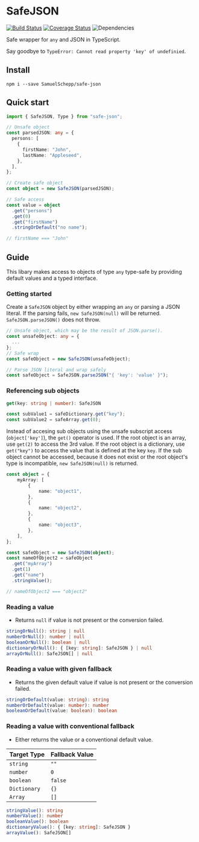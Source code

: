 # SafeJSON

[![Build Status](https://travis-ci.org/SamuelSchepp/SafeJSON.svg?branch=master)](https://travis-ci.org/SamuelSchepp/SafeJSON)
[![Coverage Status](https://coveralls.io/repos/github/SamuelSchepp/SafeJSON/badge.svg?branch=master)](https://coveralls.io/github/SamuelSchepp/SafeJSON?branch=master)
![Dependencies](https://david-dm.org/SamuelSchepp/SafeJSON.svg)

Safe wrapper for ```any``` and JSON in TypeScript.

Say goodbye to `TypeError: Cannot read property 'key' of undefinied`.

## Install

`npm i --save SamuelSchepp/safe-json`

## Quick start

```typescript
import { SafeJSON, Type } from "safe-json";

// Unsafe object
const parsedJSON: any = {
  persons: [
    {
      firstName: "John",
      lastName: "Appleseed",
    },
  ],
};

// Create safe object
const object = new SafeJSON(parsedJSON);

// Safe access
const value = object
  .get("persons")
  .get(0)
  .get("firstName")
  .stringOrDefault("no name");

// firstName === "John"
```

## Guide

This libary makes access to objects of type `any` type-safe by providing default values and a typed interface.

### Getting started

Create a `SafeJSON` object by either wrapping an `any` or parsing a JSON literal.
If the parsing fails, `new SafeJSON(null)` will be returned.
`SafeJSON.parseJSON()` does not throw.

```typescript
// Unsafe object, which may be the result of JSON.parse().
const unsafeObject: any = {
  ...
};
// Safe wrap
const safeObject = new SafeJSON(unsafeObject);
```

```typescript
// Parse JSON literal and wrap safely
const safeObject = SafeJSON.parseJSON("{ 'key': 'value' }");
```

### Referencing sub objects

```typescript
get(key: string | number): SafeJSON
```

```typescript
const subValue1 = safeDictionary.get("key");
const subValue2 = safeArray.get(0);
```

Instead of accesing sub objects using the unsafe subscript access (`object['key']`), the `get()` operator is used.
If the root object is an array, use `get(2)` to access the 3rd value.
If the root object is a dictionary, use `get("key")` to access the value that is defined at the key `key`.
If the sub object cannot be accessed, because it does not exist or the root object's type is incompatible,
`new SafeJSON(null)` is returned.

```typescript
const object = {
    myArray: [
        {
            name: "object1",
        },
        {
            name: "object2",
        },
        {
            name: "object3",
        },
    ],
};

const safeObject = new SafeJSON(object);
const nameOfObject2 = safeObject
  .get("myArray")
  .get(1)
  .get("name")
  .stringValue();

// nameOfObject2 === "object2"
```

### Reading a value

- Returns `null` if value is not present or the conversion failed.

```typescript
stringOrNull(): string | null
numberOrNull(): number | null
booleanOrNull(): boolean | null
dictionaryOrNull(): { [key: string]: SafeJSON } | null
arrayOrNull(): SafeJSON[] | null
```

### Reading a value with given fallback

- Returns the given default value if value is not present or the conversion failed.

```typescript
stringOrDefault(value: string): string
numberOrDefault(value: number): number
booleanOrDefault(value: boolean): boolean
```

### Reading a value with conventional fallback

- Either returns the value or a conventional default value.

| Target Type  | Fallback Value |
|--------------|----------------|
| `string`     | `""`           |
| `number`     | `0`            |
| `boolean`    | `false`        |
| `Dictionary` | `{}`           |
| `Array`      | `[]`           |

```typescript
stringValue(): string
numberValue(): number
booleanValue(): boolean
dictionaryValue(): { [key: string]: SafeJSON }
arrayValue(): SafeJSON[]
```
